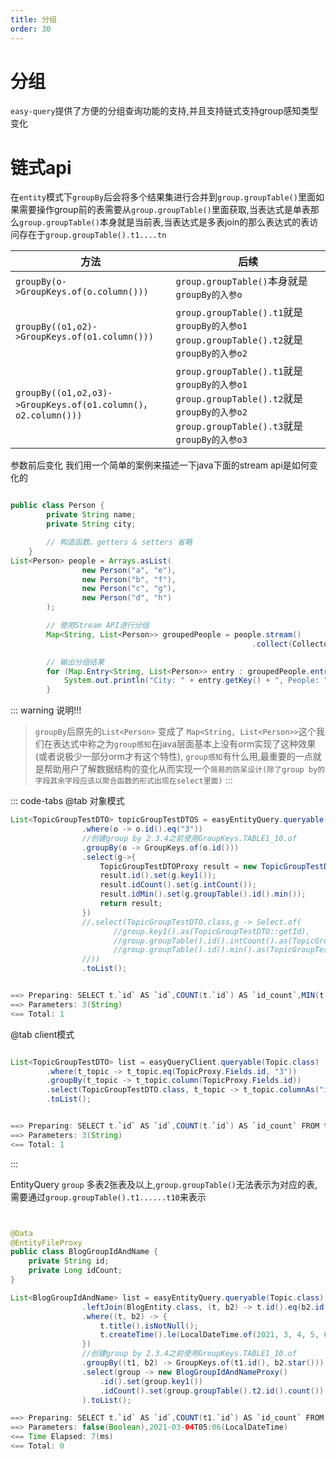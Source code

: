 ```yaml
---
title: 分组
order: 30
---
```


# 分组
`easy-query`提供了方便的分组查询功能的支持,并且支持链式支持group感知类型变化

# 链式api
在`entity`模式下`groupBy`后会将多个结果集进行合并到`group.groupTable()`里面如果需要操作group前的表需要从`group.groupTable()`里面获取,当表达式是单表那么`group.groupTable()`本身就是当前表,当表达式是多表join的那么表达式的表访问存在于`group.groupTable().t1....tn`



| 方法            | 后续                                                              |
| --------------- | ----------------------------------------------------------------- |
| `groupBy(o->GroupKeys.of(o.column()))` | `group.groupTable()`本身就是`groupBy的入参o` |
| `groupBy((o1,o2)->GroupKeys.of(o1.column()))`   | `group.groupTable().t1`就是`groupBy的入参o1`  `group.groupTable().t2`就是`groupBy的入参o2`                                                       |
| `groupBy((o1,o2,o3)->GroupKeys.of(o1.column()，o2.column()))`      | `group.groupTable().t1`就是`groupBy的入参o1`  `group.groupTable().t2`就是`groupBy的入参o2`     `group.groupTable().t3`就是`groupBy的入参o3`                                              |



参数前后变化
我们用一个简单的案例来描述一下java下面的stream api是如何变化的
```java

public class Person {
        private String name;
        private String city;

        // 构造函数、getters & setters 省略
    }
List<Person> people = Arrays.asList(
                new Person("a", "e"),
                new Person("b", "f"),
                new Person("c", "g"),
                new Person("d", "h")
        );

        // 使用Stream API进行分组
        Map<String, List<Person>> groupedPeople = people.stream()
                                                      .collect(Collectors.groupingBy(Person::getCity));

        // 输出分组结果
        for (Map.Entry<String, List<Person>> entry : groupedPeople.entrySet()) {
            System.out.println("City: " + entry.getKey() + ", People: " + entry.getValue());
        }
```


::: warning 说明!!!
> `groupBy`后原先的`List<Person>` 变成了 `Map<String, List<Person>>`这个我们在表达式中称之为`group感知`在java层面基本上没有orm实现了这种效果(或者说极少一部分orm才有这个特性),
`group感知`有什么用,最重要的一点就是帮助用户了解数据结构的变化从而实现一个`简易的防呆设计(除了group by的字段其余字段应该以聚合函数的形式出现在select里面)`
:::





::: code-tabs
@tab 对象模式
```java
List<TopicGroupTestDTO> topicGroupTestDTOS = easyEntityQuery.queryable(Topic.class)
                .where(o -> o.id().eq("3"))
                //创建group by 2.3.4之前使用GroupKeys.TABLE1_10.of
                .groupBy(o -> GroupKeys.of(o.id()))
                .select(g->{
                    TopicGroupTestDTOProxy result = new TopicGroupTestDTOProxy();
                    result.id().set(g.key1());
                    result.idCount().set(g.intCount());
                    result.idMin().set(g.groupTable().id().min());
                    return result;
                })
                //.select(TopicGroupTestDTO.class,g -> Select.of(
                       //group.key1().as(TopicGroupTestDTO::getId),
                       //group.groupTable().id().intCount().as(TopicGroupTestDTO::getIdCount),
                       //group.groupTable().id().min().as(TopicGroupTestDTO::getIdMin)
                //))
                .toList();


==> Preparing: SELECT t.`id` AS `id`,COUNT(t.`id`) AS `id_count`,MIN(t.`id`) AS `id_min` FROM t_topic t WHERE t.`id` = ? GROUP BY t.`id`
==> Parameters: 3(String)
<== Total: 1

```

@tab client模式
```java

List<TopicGroupTestDTO> list = easyQueryClient.queryable(Topic.class)
        .where(t_topic -> t_topic.eq(TopicProxy.Fields.id, "3"))
        .groupBy(t_topic -> t_topic.column(TopicProxy.Fields.id))
        .select(TopicGroupTestDTO.class, t_topic -> t_topic.columnAs("id", "id").columnCountAs("id", "idCount"))
        .toList();


==> Preparing: SELECT t.`id` AS `id`,COUNT(t.`id`) AS `id_count` FROM t_topic t WHERE t.`id` = ? GROUP BY t.`id`
==> Parameters: 3(String)
<== Total: 1

```

::: 


EntityQuery `group` 多表2张表及以上,`group.groupTable()`无法表示为对应的表,需要通过`group.groupTable().t1......t10`来表示

```java


@Data
@EntityFileProxy
public class BlogGroupIdAndName {
    private String id;
    private Long idCount;
}

List<BlogGroupIdAndName> list = easyEntityQuery.queryable(Topic.class)
                .leftJoin(BlogEntity.class, (t, b2) -> t.id().eq(b2.id()))
                .where((t, b2) -> {
                    t.title().isNotNull();
                    t.createTime().le(LocalDateTime.of(2021, 3, 4, 5, 6));
                })
                //创建group by 2.3.4之前使用GroupKeys.TABLE1_10.of
                .groupBy((t1, b2) -> GroupKeys.of(t1.id(), b2.star()))
                .select(group -> new BlogGroupIdAndNameProxy()
                    .id().set(group.key1())
                    .idCount().set(group.groupTable().t2.id().count())
                ).toList();

==> Preparing: SELECT t.`id` AS `id`,COUNT(t1.`id`) AS `id_count` FROM `t_topic` t LEFT JOIN `t_blog` t1 ON t1.`deleted` = ? AND t.`id` = t1.`id` WHERE t.`title` IS NOT NULL AND t.`create_time` <= ? GROUP BY t.`id`,t1.`star`
==> Parameters: false(Boolean),2021-03-04T05:06(LocalDateTime)
<== Time Elapsed: 7(ms)
<== Total: 0
```